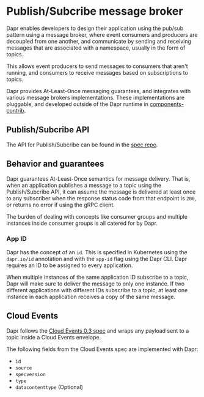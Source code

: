 # Publish/Subcribe message broker

Dapr enables  developers to design their application using the pub/sub pattern using a message broker, where event consumers and producers are decoupled from one another, and communicate by sending and receiving messages that are associated with a namespace, usually in the form of topics.

This allows event producers to send messages to consumers that aren't running, and consumers to receive messages based on subscriptions to topics.

Dapr provides At-Least-Once messaging guarantees, and integrates with various message brokers implementations.
These implementations are pluggable, and developed outside of the Dapr runtime in [components-contrib](https://github.com/dapr/components-contrib/tree/master/pubsub).

## Publish/Subcribe API

The API for Publish/Subcribe can be found in the [spec repo](../../reference/api/pubsub.md).

## Behavior and guarantees

Dapr guarantees At-Least-Once semantics for message delivery.
That is, when an application publishes a message to a topic using the Publish/Subcribe API, it can assume the message is delivered at least once to any subscriber when the response status code from that endpoint is `200`, or returns no error if using the gRPC client.

The burden of dealing with concepts like consumer groups and multiple instances inside consumer groups is all catered for by Dapr.

### App ID

Dapr has the concept of an `id`. This is specified in Kubernetes using the `dapr.io/id` annotation and with the `app-id` flag using the Dapr CLI. Dapr requires an ID to be assigned to every application.

When multiple instances of the same application ID subscribe to a topic, Dapr will make sure to deliver the message to only one instance. If two different applications with different IDs subscribe to a topic, at least one instance in each application receives a copy of the same message.

## Cloud Events

Dapr follows the [Cloud Events 0.3 spec](https://github.com/cloudevents/spec/tree/v0.3) and wraps any payload sent to a topic inside a Cloud Events envelope.

The following fields from the Cloud Events spec are implemented with Dapr:

* `id`
* `source`
* `specversion`
* `type`
* `datacontenttype` (Optional)
